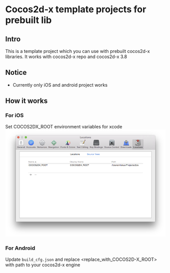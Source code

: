 # Cocos2d-x template projects for prebuilt lib

## Intro
This is a template project which you can use with prebuilt cocos2d-x libraries.
It works with cocos2d-x repo and cocos2d-x 3.8

## Notice
* Currently only iOS and android project works

## How it works
### For iOS
Set COCOS2DX_ROOT environment variables for xcode
![](docs/xcode_path_setup.png)

### For Android
Update `build_cfg.json` and replace <replace_with_COCOS2D-X_ROOT> with path to your cocos2d-x engine
